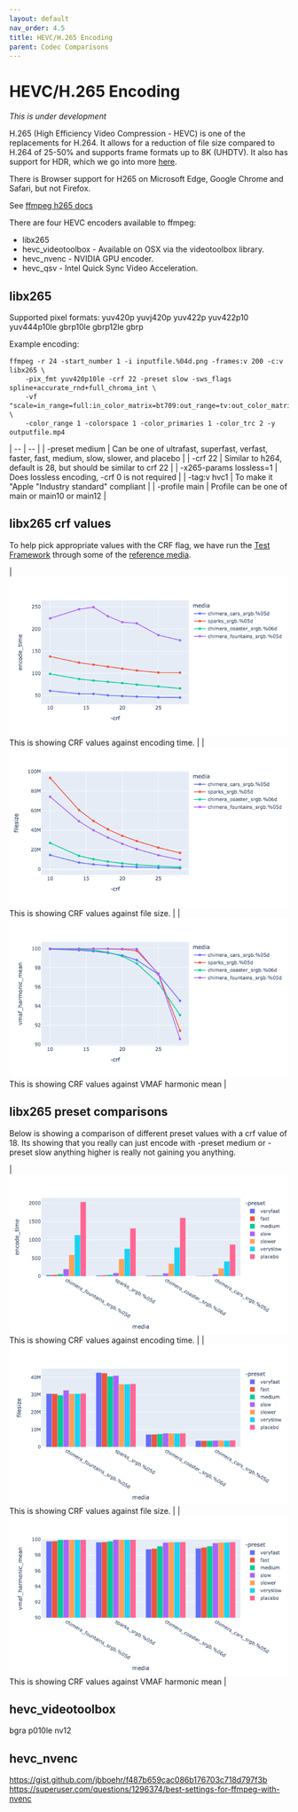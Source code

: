 ```yaml
---
layout: default
nav_order: 4.5
title: HEVC/H.265 Encoding
parent: Codec Comparisons
---
```


# HEVC/H.265 Encoding

*This is under development*

H.265 (High Efficiency Video Compression - HEVC) is one of the replacements for H.264. It allows for a reduction of file size compared to H.264 of 25-50% and supports frame formats up to 8K (UHDTV). It also has support for HDR, which we go into more [here](enctests/HDR_Encoding.md).

There is Browser support for H265 on Microsoft Edge, Google Chrome and Safari, but not Firefox.

See [ffmpeg h265 docs](https://trac.ffmpeg.org/wiki/Encode/H.265)

There are four HEVC encoders available to ffmpeg:
   * libx265
   * hevc_videotoolbox - Available on OSX via the videotoolbox library.
   * hevc_nvenc - NVIDIA GPU encoder.
   * hevc_qsv - Intel Quick Sync Video Acceleration.

## libx265

Supported pixel formats: 
yuv420p
yuvj420p
yuv422p
yuv422p10
yuv444p10le
gbrp10le
gbrp12le
gbrp

Example encoding:

<!---
name: test_h265
sources: 
- sourceimages/chip-chart-1080-noicc.png.yml
comparisontest:
   - testtype: idiff
     testtemplate: idiff  {originalfile} {newfile}
   - testtype: assertresults
     tests:
     - assert: less
       value: max_error
       less: 0.00195
-->
```
ffmpeg -r 24 -start_number 1 -i inputfile.%04d.png -frames:v 200 -c:v libx265 \
    -pix_fmt yuv420p10le -crf 22 -preset slow -sws_flags spline+accurate_rnd+full_chroma_int \
    -vf "scale=in_range=full:in_color_matrix=bt709:out_range=tv:out_color_matrix=bt709" \
    -color_range 1 -colorspace 1 -color_primaries 1 -color_trc 2 -y outputfile.mp4
```


| -- | -- |
| -preset medium | Can be one of ultrafast, superfast, verfast, faster, fast, medium, slow, slower, and placebo |
| -crf 22 | Similar to h264, default is 28, but should be similar to crf 22 |
| -x265-params lossless=1 | Does lossless encoding, -crf 0 is not required |
| -tag:v hvc1 | To make it "Apple "Industry standard" compliant |
| -profile main | Profile can be one of main or main10 or main12 |

## libx265 crf values

To help pick appropriate values with the CRF flag, we have run the [Test Framework](enctests/README.html) through some of the [reference media](enctests/sources/enc_sources/README.html).

| ![](enctests/reference-results/hevc-crf-test-encode_time.png)  This is showing CRF values against encoding time. |
| ![](enctests/reference-results/hevc-crf-test-filesize.png) This is showing CRF values against file size. |
| ![](enctests/reference-results/hevc-crf-test-vmaf_harmonic_mean.png) This is showing CRF values against VMAF harmonic mean |

## libx265 preset comparisons

Below is showing a comparison of different preset values with a crf value of 18.
Its showing that you really can just encode with -preset medium or -preset slow anything higher is really not gaining you anything.

| ![](enctests/reference-results/hevc-test-encode_time.png)  This is showing CRF values against encoding time. |
| ![](enctests/reference-results/hevc-test-filesize.png) This is showing CRF values against file size. |
| ![](enctests/reference-results/hevc-test-vmaf_harmonic_mean.png) This is showing CRF values against VMAF harmonic mean |


## hevc_videotoolbox

bgra
p010le
nv12

## hevc_nvenc

https://gist.github.com/jbboehr/f487b659cac086b176703c718d797f3b
https://superuser.com/questions/1296374/best-settings-for-ffmpeg-with-nvenc


